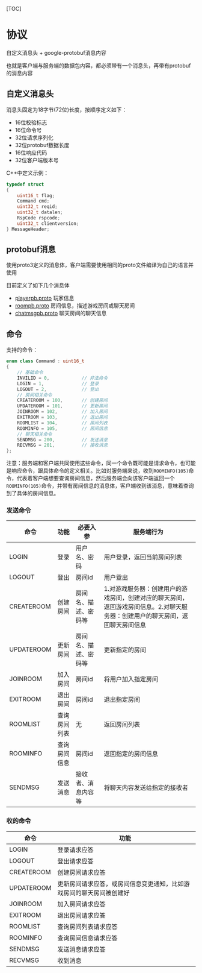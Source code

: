 [TOC]

# 协议
自定义消息头 + google-protobuf消息内容

也就是客户端与服务端的数据包内容，都必须带有一个消息头，再带有protobuf的消息内容

## 自定义消息头

消息头固定为18字节(72位)长度，按顺序定义如下：
- 16位校验标志
- 16位命令号
- 32位请求序列化
- 32位protobuf数据长度
- 16位响应代码
- 32位客户端版本号

C++中定义示例：
```cpp
typedef struct
{
	uint16_t flag;
	Command cmd;
	uint32_t reqid;
	uint32_t datalen;
	RspCode rspcode;
	uint32_t clientversion;
} MessageHeader;
```

## protobuf消息
使用proto3定义的消息体，客户端需要使用相同的proto文件编译为自己的语言并使用

目前定义了如下几个消息体
- [playerpb.proto](../src/proto/playerpb.proto) 玩家信息
- [roompb.proto](../src/proto/roompb.proto) 房间信息，描述游戏房间或聊天房间
- [chatmsgpb.proto](../src/proto/chatmsgpb.proto) 聊天房间的聊天信息

## 命令
支持的命令：
```cpp
enum class Command : uint16_t
{
	// 基础命令
	INVILID = 0,			// 非法命令
	LOGIN = 1,				// 登录
	LOGOUT = 2,				// 登出
	// 房间相关命令
	CREATEROOM = 100,		// 创建房间
	UPDATEROOM = 101,		// 更新房间
	JOINROOM = 102,			// 加入房间
	EXITROOM = 103,			// 退出房间
	ROOMLIST = 104,			// 房间列表
	ROOMINFO = 105,			// 房间信息
	// 聊天相关命令
	SENDMSG = 200,			// 发送消息
	RECVMSG = 201,			// 接收消息
};
```
注意：服务端和客户端共同使用这些命令，同一个命令既可能是请求命令，也可能是响应命令，跟具体命令的定义相关。比如对服务端来说，收到`ROOMINFO(105)`命令，代表着客户端想要查询房间信息，然后服务端会向该客户端返回一个`ROOMINFO(105)`命令，并带有房间信息的消息体，客户端收到该消息，意味着查询到了具体的房间信息。

### 发送命令
|  命令 | 功能 | 必要入参 | 服务端行为 |
| -------- | ------ | -------- | ---------- |
| LOGIN | 登录 | 用户名、密码 | 用户登录，返回当前房间列表 |
| LOGOUT | 登出 | 房间id | 用户登出 |
| CREATEROOM | 创建房间 | 房间名、描述、密码等 | 1.对游戏服务器：创建用户的游戏房间，创建对应的聊天房间，返回游戏房间信息。2.对聊天服务器：创建用户的聊天房间，返回聊天房间信息 |
| UPDATEROOM | 更新房间 | 房间名、描述、密码等 | 更新指定的房间 |
| JOINROOM | 加入房间 | 房间id | 将用户加入指定房间 |
| EXITROOM | 退出房间 | 房间id | 退出指定房间 |
| ROOMLIST | 查询房间列表 | 无 | 返回房间列表 |
| ROOMINFO | 查询房间信息 | 房间id | 返回指定的房间信息 |
| SENDMSG | 发送消息 | 接收者、消息内容等 | 将聊天内容发送给指定的接收者 |

### 收的命令
|  命令 | 功能 |
| -------- | ------ |
| LOGIN | 登录请求应答 |
| LOGOUT | 登出请求应答 |
| CREATEROOM | 创建房间请求应答 |
| UPDATEROOM | 更新房间请求应答，或房间信息变更通知，比如游戏房间的聊天房间被创建好 |
| JOINROOM | 加入房间请求应答 |
| EXITROOM | 退出房间请求应答 |
| ROOMLIST | 查询房间列表请求应答 |
| ROOMINFO | 查询房间信息请求应答 |
| SENDMSG | 发送消息请求应答 |
| RECVMSG | 收到消息 |

